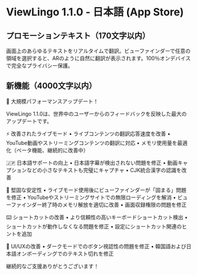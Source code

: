 # ViewLingo 1.1.0 - 日本語 (App Store)

## プロモーションテキスト（170文字以内）
画面上のあらゆるテキストをリアルタイムで翻訳。ビューファインダーで任意の領域を選択すると、ARのように自然に翻訳が表示されます。100％オンデバイスで完全なプライバシー保護。

## 新機能（4000文字以内）
🎉 大規模パフォーマンスアップデート！

ViewLingo 1.1.0は、世界中のユーザーからのフィードバックを反映した最大のアップデートです。

⚡ 改善されたライブモード
• ライブコンテンツの翻訳応答速度を改善
• YouTube動画やストリーミングコンテンツの翻訳に対応
• メモリ使用量を最適化（ベータ機能、継続的に改善中）

🇯🇵 日本語サポートの向上
• 日本語字幕が検出されない問題を修正
• 動画キャプションなどの小さなテキストも完璧にキャプチャ
• CJK統合漢字の認識を改善

🎯 堅固な安定性
• ライブモード使用後にビューファインダーが「固まる」問題を修正
• YouTubeやストリーミングサイトでの無限ローディングを解消
• ビューファインダー終了時のメモリ解放を適切に改善
• 画面収録権限の問題を修正

⌨️ ショートカットの改善
• より信頼性の高いキーボードショートカット検出
• ショートカットが動作しなくなる問題を修正
• 設定にショートカット関連のヒントを追加

🎨 UI/UXの改善
• ダークモードでのボタン視認性の問題を修正
• 韓国語および日本語オンボーディングでのテキスト切れを修正

継続的なご支援ありがとうございます！